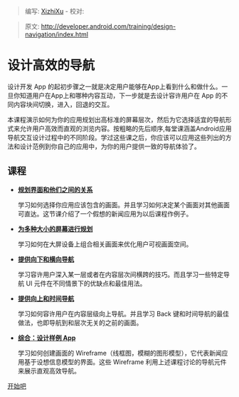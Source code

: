 > 编写: [XizhiXu](https://github.com/XizhiXu)  - 校对:

> 原文: <http://developer.android.com/training/design-navigation/index.html>

# 设计高效的导航

设计开发 App 的起初步骤之一就是决定用户能够在App上看到什么和做什么。一旦你知道用户在App上和哪种内容互动，下一步就是去设计容许用户在 App 的不同内容块间切换，进入，回退的交互。

本课程演示如何为你的应用规划出高标准的屏幕层次，然后为它选择适宜的导航形式来允许用户高效而直观的浏览内容。按粗略的先后顺序,每堂课涵盖Android应用导航交互设计过程中的不同阶段。学过这些课之后，你应该可以应用这些列出的方法和设计范例到你自己的应用中，为你的用户提供一致的导航体验了。

## 课程

* [**规划界面和他们之间的关系**](screen-planning.html)

  学习如何选择你应用应该包含的画面。并且学习如何决定某个画面对其他画面可直达。这节课介绍了一个假想的新闻应用为以后课程作例子。


* [**为多种大小的屏幕进行规划**](multi-sizes.html)

  学习如何在大屏设备上组合相关画面来优化用户可视画面空间。


* [**提供向下和横向导航**](descendant-lateral.html)

  学习容许用户深入某一层或者在内容层次间横跨的技巧。而且学习一些特定导航 UI 元件在不同情景下的优缺点和最佳用法。


* [**提供向上和时间导航**](ancestral-temporal.html)

  学习如何容许用户在内容层级向上导航。并且学习 Back 键和时间导航的最佳做法，也即导航到和层次无关的之前的画面。


* [**综合：设计样例 App**](wireframing.html)

  学习如何创建画面的 Wireframe（线框图，模糊的图形模型），它代表新闻应用基于设想信息模型的界面。这些 Wireframe 利用上述课程讨论的导航元件来展示直观高效导航。


[开始吧](screen-planning.html)
